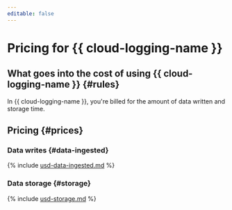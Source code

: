 ```yaml
---
editable: false
---
```


# Pricing for {{ cloud-logging-name }}

## What goes into the cost of using {{ cloud-logging-name }} {#rules}

In {{ cloud-logging-name }}, you're billed for the amount of data written and storage time.

## Pricing {#prices}

### Data writes {#data-ingested}





{% include [usd-data-ingested.md](../_pricing/logging/usd-data-ingested.md) %}




### Data storage {#storage}





{% include [usd-storage.md](../_pricing/logging/usd-storage.md) %}



